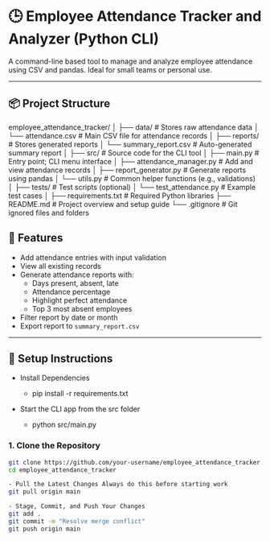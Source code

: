 # 🕒 Employee Attendance Tracker and Analyzer (Python CLI)

A command-line based tool to manage and analyze employee attendance using CSV and pandas. Ideal for small teams or personal use.

---

## 📦 Project Structure

employee_attendance_tracker/
│
├── data/ # Stores raw attendance data
│ └── attendance.csv # Main CSV file for attendance records
│
├── reports/ # Stores generated reports
│ └── summary_report.csv # Auto-generated summary report
│
├── src/ # Source code for the CLI tool
│ ├── main.py # Entry point; CLI menu interface
│ ├── attendance_manager.py # Add and view attendance records
│ ├── report_generator.py # Generate reports using pandas
│ └── utils.py # Common helper functions (e.g., validations)
│
├── tests/ # Test scripts (optional)
│ └── test_attendance.py # Example test cases
│
├── requirements.txt # Required Python libraries
├── README.md # Project overview and setup guide
└── .gitignore # Git ignored files and folders


## 🚀 Features

- Add attendance entries with input validation
- View all existing records
- Generate attendance reports with:
  - Days present, absent, late
  - Attendance percentage
  - Highlight perfect attendance
  - Top 3 most absent employees
- Filter report by date or month
- Export report to `summary_report.csv`

---

## 🔧 Setup Instructions
- Install Dependencies
    - pip install -r requirements.txt

- Start the CLI app from the src folder
    - python src/main.py

### 1. Clone the Repository
```bash
git clone https://github.com/your-username/employee_attendance_tracker.git
cd employee_attendance_tracker

- Pull the Latest Changes Always do this before starting work
git pull origin main

- Stage, Commit, and Push Your Changes
git add .
git commit -m "Resolve merge conflict"
git push origin main

